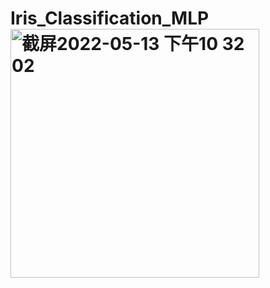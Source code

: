 # Iris_Classification_MLP<img width="398" alt="截屏2022-05-13 下午10 32 02" src="https://user-images.githubusercontent.com/103565819/168306067-f19f527a-f500-4d09-9a28-54f170138049.png">
